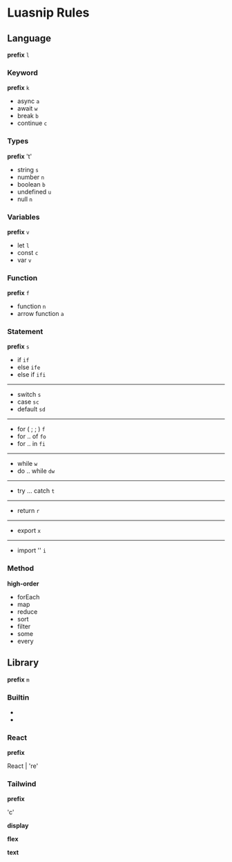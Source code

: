 # Luasnip Rules

## Language

**prefix** `l`

### Keyword

**prefix** `k`

- async 
`a`
- await
`w`
- break
`b`
- continue
`c`


### Types

**prefix** 't'

- string
`s`
- number
`n`
- boolean
`b`
- undefined
`u`
- null
`n`

### Variables

**prefix** `v`

- let
`l`
- const
`c`
- var
`v`


### Function

**prefix** `f`

- function
`n`
- arrow function
`a`

### Statement

**prefix** `s`

- if 
`if`
- else
`ife`
- else if
`ifi`
---
- switch
`s`
- case
`sc`
- default
`sd`
---
- for ( ; ; )
`f`
- for .. of
`fo`
- for .. in
`fi`
---
- while
`w`
- do .. while
`dw`
---
- try ... catch
`t`
---
- return
`r`
---
- export
`x`
---
- import ''
`i`


### Method

**high-order**

- forEach
- map
- reduce
- sort
- filter
- some
- every

## Library

**prefix** `m`

### Builtin

- 
-

### React

**prefix** 

React | 're'

### Tailwind

**prefix**

'c'

**display**

**flex**

**text**
